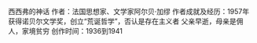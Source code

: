 
西西弗的神话
作者：法国思想家、文学家阿尔贝·加缪 
作者成就及经历：1957年获得诺贝尔文学奖，创立“荒诞哲学”，否认是存在主义者
父亲早逝，母亲是佣人，家境贫穷
创作时间：1936到1941


